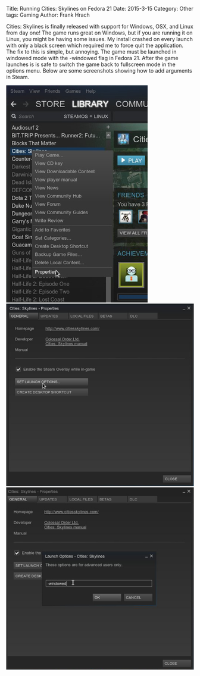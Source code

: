 Title: Running Cities: Skylines on Fedora 21
Date: 2015-3-15
Category: Other
tags: Gaming
Author: Frank Hrach

Cities: Skylines is finally released with support for Windows, OSX, and Linux from day one! The game runs great on Windows, but if you are running it on Linux, you might be having some issues. My install crashed on every launch with only a black screen which required me to force quit the application. The fix to this is simple, but annoying. The game must be launched in windowed mode with the -windowed flag in Fedora 21. After the game launches is is safe to switch the game back to fullscreen mode in the options menu. Below are some screenshots showing how to add arguments in Steam.

![](images/cities-tutorial-1.jpg)
![](images/cities-tutorial-2.jpg)
![](images/cities-tutorial-3.jpg)
